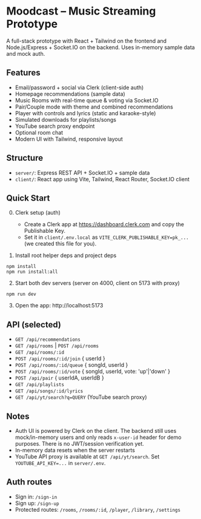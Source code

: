 # Moodcast – Music Streaming Prototype

A full-stack prototype with React + Tailwind on the frontend and Node.js/Express + Socket.IO on the backend. Uses in-memory sample data and mock auth.

## Features
- Email/password + social via Clerk (client-side auth)
- Homepage recommendations (sample data)
- Music Rooms with real-time queue & voting via Socket.IO
- Pair/Couple mode with theme and combined recommendations
- Player with controls and lyrics (static and karaoke-style)
- Simulated downloads for playlists/songs
- YouTube search proxy endpoint
- Optional room chat
- Modern UI with Tailwind, responsive layout

## Structure
- `server/`: Express REST API + Socket.IO + sample data
- `client/`: React app using Vite, Tailwind, React Router, Socket.IO client

## Quick Start
0) Clerk setup (auth)
   - Create a Clerk app at https://dashboard.clerk.com and copy the Publishable Key.
   - Set it in `client/.env.local` as `VITE_CLERK_PUBLISHABLE_KEY=pk_...` (we created this file for you).

1) Install root helper deps and project deps
```
npm install
npm run install:all
```

2) Start both dev servers (server on 4000, client on 5173 with proxy)
```
npm run dev
```

3) Open the app: http://localhost:5173

## API (selected)
- `GET /api/recommendations`
- `GET /api/rooms` | `POST /api/rooms`
- `GET /api/rooms/:id`
- `POST /api/rooms/:id/join` { userId }
- `POST /api/rooms/:id/queue` { songId, userId }
- `POST /api/rooms/:id/vote` { songId, userId, vote: 'up'|'down' }
- `POST /api/pair` { userIdA, userIdB }
- `GET /api/playlists`
- `GET /api/songs/:id/lyrics`
- `GET /api/yt/search?q=QUERY` (YouTube search proxy)

## Notes
- Auth UI is powered by Clerk on the client. The backend still uses mock/in-memory users and only reads `x-user-id` header for demo purposes. There is no JWT/session verification yet.
- In-memory data resets when the server restarts
- YouTube API proxy is available at `GET /api/yt/search`. Set `YOUTUBE_API_KEY=...` in `server/.env`.

## Auth routes
- Sign in: `/sign-in`
- Sign up: `/sign-up`
- Protected routes: `/rooms`, `/rooms/:id`, `/player`, `/library`, `/settings`


